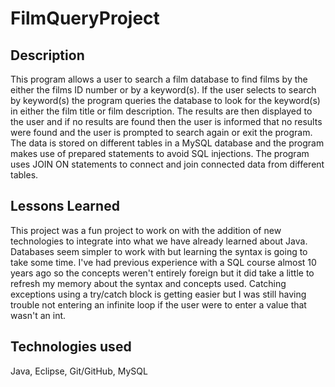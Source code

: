 # FilmQueryProject

## Description
This program allows a user to search a film database to find films by the either the films ID number or by a keyword(s). If the user selects to search by keyword(s) the program queries the database to look for the keyword(s) in either the film title or film description. The results are then displayed to the user and if no results are found then the user is informed that no results were found and the user is prompted to search again or exit the program. The data is stored on different tables in a MySQL database and the program makes use of prepared statements to avoid SQL injections. The program uses JOIN ON statements to connect and join connected data from different tables.

## Lessons Learned
This project was a fun project to work on with the addition of new technologies to integrate into what we have already learned about Java. Databases seem simpler to work with but learning the syntax is going to take some time. I've had previous experience with a SQL course almost 10 years ago so the concepts weren't entirely foreign but it did take a little to refresh my memory about the syntax and concepts used. Catching exceptions using a try/catch block is getting easier but I was still having trouble not entering an infinite loop if the user were to enter a value that wasn't an int. 

## Technologies used
Java, Eclipse, Git/GitHub, MySQL